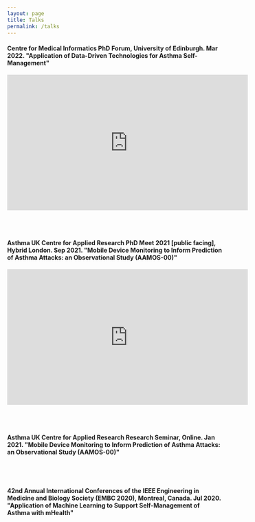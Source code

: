 ```yaml
---
layout: page
title: Talks
permalink: /talks
---
```


#### Centre for Medical Informatics PhD Forum, University of Edinburgh. Mar 2022. "Application of Data-Driven Technologies for Asthma Self-Management"

<iframe width="560" height="315" src="https://www.youtube.com/embed/NII16S7MPxw" title="YouTube video player" frameborder="0" allow="accelerometer; autoplay; clipboard-write; encrypted-media; gyroscope; picture-in-picture; web-share" allowfullscreen></iframe>

<br/><br/>

#### Asthma UK Centre for Applied Research PhD Meet 2021 [public facing], Hybrid London. Sep 2021. "Mobile Device Monitoring to Inform Prediction of Asthma Attacks: an Observational Study (AAMOS-00)"

<iframe width="560" height="315" src="https://www.youtube.com/embed/qUDTILIjOTg" title="YouTube video player" frameborder="0" allow="accelerometer; autoplay; clipboard-write; encrypted-media; gyroscope; picture-in-picture" allowfullscreen></iframe>

<br/><br/>

#### Asthma UK Centre for Applied Research Research Seminar, Online. Jan 2021. "Mobile Device Monitoring to Inform Prediction of Asthma Attacks: an Observational Study (AAMOS-00)"

<br/><br/>

#### 42nd Annual International Conferences of the IEEE Engineering in Medicine and Biology Society (EMBC 2020), Montreal, Canada. Jul 2020. "Application of Machine Learning to Support Self-Management of Asthma with mHealth"
